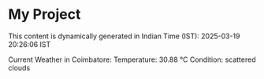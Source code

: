# My Project

This content is dynamically generated in Indian Time (IST): 2025-03-19 20:26:06 IST


Current Weather in Coimbatore:
Temperature: 30.88 °C
Condition: scattered clouds
